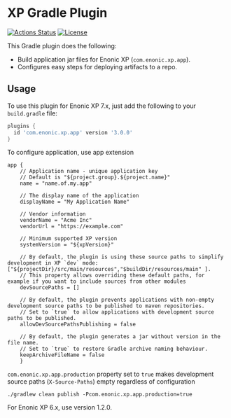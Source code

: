 # XP Gradle Plugin

[![Actions Status](https://github.com/enonic/xp-gradle-plugin/workflows/Gradle%20Build/badge.svg)](https://github.com/enonic/xp-gradle-plugin/actions)
[![License](https://img.shields.io/github/license/enonic/xp-gradle-plugin.svg)](http://www.apache.org/licenses/LICENSE-2.0.html)

This Gradle plugin does the following:

* Build application jar files for Enonic XP (`com.enonic.xp.app`).
* Configures easy steps for deploying artifacts to a repo.

## Usage

To use this plugin for Enonic XP 7.x, just add the following to your `build.gradle` file:

```gradle
plugins {
  id 'com.enonic.xp.app' version '3.0.0'
}
```

To configure application, use app extension
```
app {
    // Application name - unique application key
    // Default is "${project.group}.${project.name}"
    name = "name.of.my.app"
    
    // The display name of the application
    displayName = "My Application Name"
    
    // Vendor information
    vendorName = "Acme Inc"
    vendorUrl = "https://example.com"
    
    // Minimum supported XP version
    systemVersion = "${xpVersion}"
    
    // By default, the plugin is using these source paths to simplify development in XP `dev` mode: ["${projectDir}/src/main/resources","$buildDir/resources/main" ].
    // This property allows overriding these default paths, for example if you want to include sources from other modules
    devSourcePaths = []
    
    // By default, the plugin prevents applications with non-empty development source paths to be published to maven repositories.
    // Set to `true` to allow applications with development source paths to be published.
    allowDevSourcePathsPublishing = false

    // By default, the plugin generates a jar without version in the file name.
    // Set to `true` to restore Gradle archive naming behaviour.
    keepArchiveFileName = false
    }
```

`com.enonic.xp.app.production` property set to `true` makes development source paths (`X-Source-Paths`) empty regardless of configuration

```
./gradlew clean publish -Pcom.enonic.xp.app.production=true
```

For Enonic XP 6.x, use version 1.2.0.
